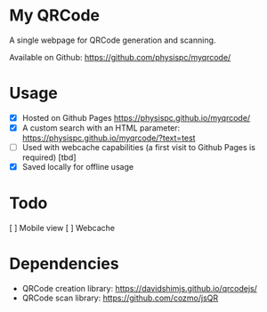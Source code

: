 # My QRCode

A single webpage for QRCode generation and scanning.

Available on Github: https://github.com/physispc/myqrcode/

# Usage
- [x] Hosted on Github Pages https://physispc.github.io/myqrcode/
- [x] A custom search with an HTML parameter: https://physispc.github.io/myqrcode/?text=test
- [ ] Used with webcache capabilities (a first visit to Github Pages is required) [tbd]
- [x] Saved locally for offline usage

# Todo
[ ] Mobile view
[ ] Webcache

# Dependencies
- QRCode creation library: https://davidshimjs.github.io/qrcodejs/
- QRCode scan library: https://github.com/cozmo/jsQR
